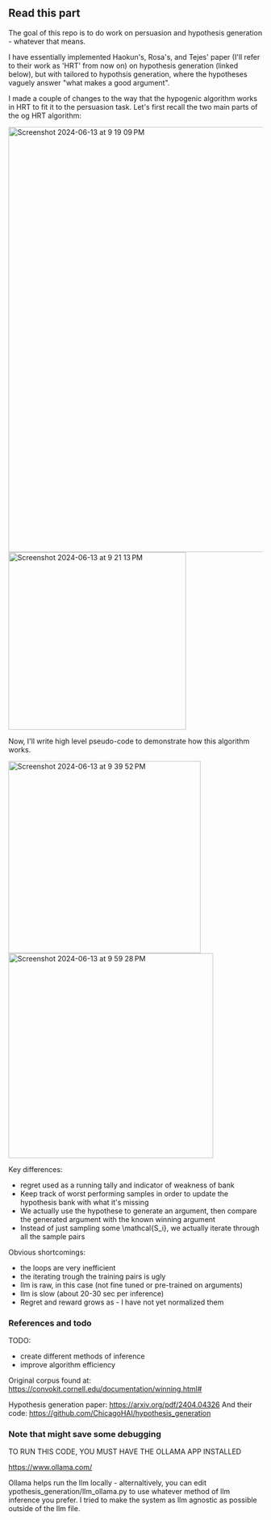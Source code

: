 ## Read this part

The goal of this repo is to do work on persuasion and hypothesis generation - whatever that means.

I have essentially implemented Haokun's, Rosa's, and Tejes' paper (I'll refer to their work as 'HRT' from now on) on hypothesis generation (linked below), but with tailored to hypothsis generation, where the hypotheses vaguely answer "what makes a good argument".

I made a couple of changes to the way that the hypogenic algorithm works in HRT to fit it to the persuasion task.  Let's first recall the two main parts of the og HRT algorithm:

<img width="843" alt="Screenshot 2024-06-13 at 9 19 09 PM" src="https://github.com/ArjunSohur/persuasion/assets/105809809/a26ba551-3c78-46e4-bcd8-8a0c6de5243e">

<img width="352" alt="Screenshot 2024-06-13 at 9 21 13 PM" src="https://github.com/ArjunSohur/persuasion/assets/105809809/9647ad35-2758-43e7-92b3-40fad41626ed">

Now, I'll write high level pseudo-code to demonstrate how this algorithm works.

<img width="381" alt="Screenshot 2024-06-13 at 9 39 52 PM" src="https://github.com/ArjunSohur/persuasion/assets/105809809/8b7a6a09-c9de-4a7a-828a-6d11ea5176e8">

<img width="406" alt="Screenshot 2024-06-13 at 9 59 28 PM" src="https://github.com/ArjunSohur/persuasion/assets/105809809/5ee046d2-2fa9-45ef-a957-059d51f6f9ff">

Key differences:
 - regret used as a running tally and indicator of weakness of bank
 - Keep track of worst performing samples in order to update the hypothesis bank with what it's missing
 - We actually use the hypothese to generate an argument, then compare the generated argument with the known winning argument
 - Instead of just sampling some \mathcal{S_i}, we actually iterate through all the sample pairs

Obvious shortcomings:
 - the loops are very inefficient
 - the iterating trough the training pairs is ugly
 - llm is raw, in this case (not fine tuned or pre-trained on arguments)
 - llm is slow (about 20-30 sec per inference)
 - Regret and reward grows as - I have not yet normalized them

### References and todo

TODO:
 - create different methods of inference
 - improve algorithm efficiency 

Original corpus found at: https://convokit.cornell.edu/documentation/winning.html#

Hypothesis generation paper: https://arxiv.org/pdf/2404.04326
And their code: https://github.com/ChicagoHAI/hypothesis_generation

### Note that might save some debugging
TO RUN THIS CODE, YOU MUST HAVE THE OLLAMA APP INSTALLED

https://www.ollama.com/

Ollama helps run the llm locally - alternaltively, you can edit ypothesis_generation/llm_ollama.py to use whatever method of llm inference you prefer.  I tried to make the system as llm agnostic as possible outside of the llm file.
